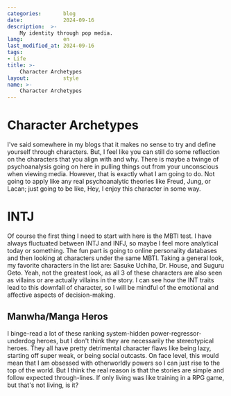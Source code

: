 ```yaml
---
categories:       blog
date:             2024-09-16
description:  >-
    My identity through pop media. 
lang:             en
last_modified_at: 2024-09-16
tags:
- Life
title: >-
    Character Archetypes
layout:           style
name: >-
    Character Archetypes
---
```


# Character Archetypes

I've said somewhere in my blogs that it makes no sense to try and define yourself through characters. But, I feel like you can still do some reflection on the characters that you align with and why. There is maybe a twinge of psychoanalysis going on here in pulling things out from your unconscious when viewing media. However, that is exactly what I am going to do. Not going to apply like any real psychoanalytic theories like Freud, Jung, or Lacan; just going to be like, Hey, I enjoy this character in some way.

# INTJ
Of course the first thing I need to start with here is the MBTI test. I have always fluctuated between INTJ and INFJ, so maybe I feel more analytical today or something. The fun part is going to online personality databases and then looking at characters under the same MBTI. Taking a general look, my favorite characters in the list are: Sasuke Uchiha, Dr. House, and Suguru Geto. Yeah, not the greatest look, as all 3 of these characters are also seen as villains or are actually villains in the story. I can see how the INT traits lead to this downfall of character, so I will be mindful of the emotional and affective aspects of decision-making.

## Manwha/Manga Heros

I binge-read a lot of these ranking system-hidden power-regressor-underdog heroes, but I don't think they are necessarily the stereotypical heroes. They all have pretty detrimental character flaws like being lazy, starting off super weak, or being social outcasts. On face level, this would mean that I am obsessed with otherworldly powers so I can just rise to the top of the world. But I think the real reason is that the stories are simple and follow expected through-lines. If only living was like training in a RPG game, but that's not living, is it?

